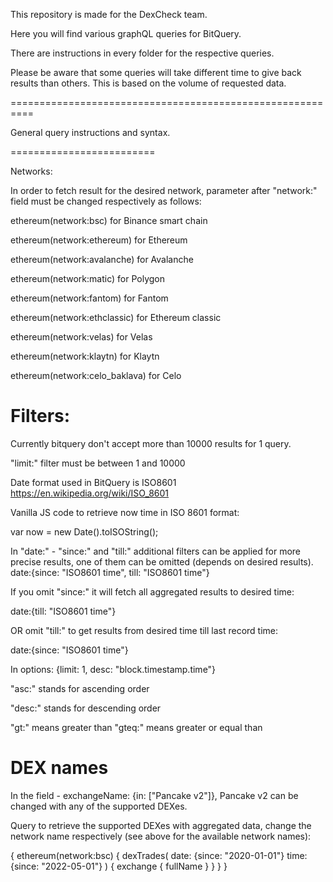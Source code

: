 This repository is made for the DexCheck team.

Here you will find various graphQL queries for BitQuery.

There are instructions in every folder for the respective queries.


Please be aware that some queries will take different time to give back results than others. This is based on the volume of requested data.

==========================================================

General query instructions and syntax.

=========================

Networks:

In order to fetch result for the desired network, parameter after "network:" field must be changed respectively as follows:

ethereum(network:bsc) for Binance smart chain

ethereum(network:ethereum)  for Ethereum

ethereum(network:avalanche) for Avalanche

ethereum(network:matic) for Polygon

ethereum(network:fantom) for Fantom

ethereum(network:ethclassic) for Ethereum classic

ethereum(network:velas) for Velas

ethereum(network:klaytn) for Klaytn

ethereum(network:celo_baklava) for Celo




Filters:
=========


Currently bitquery don't accept more than 10000 results for 1 query.

"limit:" filter must be between 1 and 10000


Date format used in BitQuery is ISO8601
https://en.wikipedia.org/wiki/ISO_8601

Vanilla JS code to retrieve now time in ISO 8601 format:

var now = new Date().toISOString();



In "date:" - "since:" and "till:" additional filters can be applied for more precise results, one of them can be omitted (depends on desired results). 
date:{since: "ISO8601 time", till: "ISO8601 time"}


If you omit "since:" it will fetch all aggregated results to desired time:

date:{till: "ISO8601 time"}

OR omit "till:" to get results from desired time till last record time:

date:{since: "ISO8601 time"}



In options: {limit: 1, desc: "block.timestamp.time"}

"asc:" stands for ascending order

"desc:" stands for descending order


"gt:" means greater than
"gteq:" means greater or equal than



DEX names
=========

In the field - exchangeName: {in:  ["Pancake v2"]}, Pancake v2 can be changed with any of the supported DEXes.


Query to retrieve the supported DEXes with aggregated data, change the network name respectively (see above for the available network names):


{
   ethereum(network:bsc) {
    dexTrades(
      date: {since: "2020-01-01"}
      time: {since: "2022-05-01"}
    ) {
      exchange {
        fullName
      }
    }
  }
}




